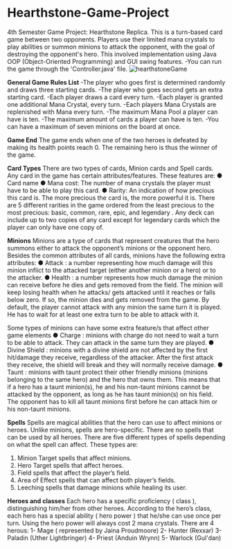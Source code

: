 # Hearthstone-Game-Project
4th Semester Game Project: Hearthstone Replica.
This is a turn-based card game between two opponents. 
Players use their limited mana crystals to play abilities or summon minions to attack the opponent, with the goal of destroying the opponent's hero. 
This involved implementation using Java OOP (Object-Oriented Programming) and GUI swing features.
-You can run the game through the 'Controller.java' file.
![hearthstoneGame](https://user-images.githubusercontent.com/51987270/112107603-d5f7e080-8bb7-11eb-957d-0536b36f2f7e.JPG)

**General Game Rules List**
-The player who goes first is determined randomly and draws three starting cards.
-The player who goes second gets an extra starting card.
-Each player draws a card every turn.
-Each player is granted one additional Mana Crystal, every turn.
-Each players Mana Crystals are replenished with Mana every turn.
-The maximum Mana Pool a player can have is ten.
-The maximum amount of cards a player can have is ten.
-You can have a maximum of seven minions on the board at once.

**Game End**
The game ends when one of the two heroes is defeated by making its health points reach 0. The
remaining hero is thus the winner of the game.

**Card Types**
There are two types of cards, Minion cards and Spell cards. Any card in the game has certain
attributes/features. These features are:
● Card name
● Mana cost: The number of mana crystals the player must have to be able to play this card.
● Rarity: An indication of how precious this card is. The more precious the card is, the more
powerful it is. There are 5 different rarities in the game ordered from the least precious to the
most precious: basic, common, rare, epic, and legendary . Any deck can include up to two copies
of any card except for legendary cards which the player can only have one copy of.

**Minions**
Minions are a type of cards that represent creatures that the hero summons either to attack the
opponent’s minions or the opponent hero.
Besides the common attributes of all cards, minions have the following extra attributes:
● Attack : a number representing how much damage will this minion inflict to the attacked target
(either another minion or a hero) or to the attacker.
● Health : a number represents how much damage the minion can receive before he dies and gets
removed from the field. The minion will keep losing health when he attacks/ gets attacked until
it reaches or falls below zero. If so, the minion dies and gets removed from the game.
By default, the player cannot attack with any minion the same turn it is played. He has to wait for at
least one extra turn to be able to attack with it.

Some types of minions can have some extra feature/s that affect other game elements
● Charge : minions with charge do not need to wait a turn to be able to attack. They can attack in
the same turn they are played.
● Divine Shield : minions with a divine shield are not affected by the first hit/damage they receive,
regardless of the attacker. After the first attack they receive, the shield will break and they will
normally receive damage.
● Taunt : minions with taunt protect their other friendly minions (minions belonging to the same
hero) and the hero that owns them. This means that if a hero has a taunt minion(s), he and his
non-taunt minions cannot be attacked by the opponent, as long as he has taunt minion(s) on his
field. The opponent has to kill all taunt minions first before he can attack him or his non-taunt
minions.

**Spells**
Spells are magical abilities that the hero can use to affect minions or heroes. Unlike minions, spells are
hero-specific. There are no spells that can be used by all heroes.
There are five different types of spells depending on what the spell can affect. These types are:
1. Minion Target spells that affect minions.
2. Hero Target spells that affect heroes.
3. Field spells that affect the player’s field.
4. Area of Effect spells that can affect both player’s fields.
5. Leeching spells that damage minions while healing its user.

**Heroes and classes**
Each hero has a specific proficiency ( class ), distinguishing him/her from other heroes. According to the
hero’s class, each hero has a special ability ( hero power ) that he/she can use once per turn. Using the
hero power will always cost 2 mana crystals.
There are 4 herous:
1- Mage ( represented by Jaina Proudmoore)
2- Hunter (Rexxar)
3- Paladin (Uther Lightbringer)
4- Priest (Anduin Wrynn)
5- Warlock (Gul'dan)
